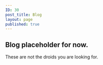 ```yaml
---
ID: 30
post_title: Blog
layout: page
published: true
---
```


## Blog placeholder for now.

These are not the droids you are looking for.